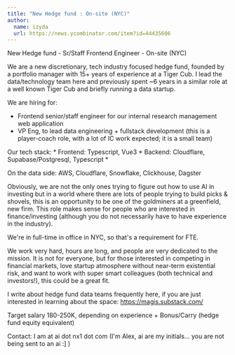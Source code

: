 ```yaml
---
title: "New Hedge fund : On-site (NYC)"
author:
  name: izyda
  url: https://news.ycombinator.com/item?id=44435606
---
```


<JobNavigation />

New Hedge fund - Sr&#x2F;Staff Frontend Engineer - On-site (NYC)

We are a new discretionary, tech industry focused hedge fund, founded by a portfolio manager with 15+ years of experience at a Tiger Cub. I lead the data&#x2F;technology team here and previously spent ~6 years in a similar role at a well known Tiger Cub and briefly running a data startup.

We are hiring for:
- Frontend senior&#x2F;staff engineer for our internal research management web application 
- VP Eng, to lead data engineering + fullstack development (this is a player-coach role, with a lot of IC work expected; it is a small team)

Our tech stack: * Frontend: Typescript, Vue3 * Backend: Cloudflare, Supabase&#x2F;Postgresql, Typescript *

On the data side: AWS, Cloudflare, Snowflake, Clickhouse, Dagster

Obviously, we are not the only ones trying to figure out how to use AI in investing but in a world where there are lots of people trying to build picks &amp; shovels, this is an opportunity to be one of the goldminers at a greenfield, new firm. This role makes sense for people who are interested in finance&#x2F;investing (although you do not necessarily have to have experience in the industry).

We&#x27;re in full-time in office in NYC, so that&#x27;s a requirement for FTE.

We work very hard, hours are long, and people are very dedicated to the mission. It is not for everyone, but for those interested in competing in financial markets, love startup atmosphere without near-term existential risk, and want to work with super smart colleagues (both technical and investors!), this could be a great fit.

I write about hedge fund data teams frequently here, if you are just interested in learning about the space: <a href="https:&#x2F;&#x2F;magis.substack.com&#x2F;" rel="nofollow">https:&#x2F;&#x2F;magis.substack.com&#x2F;</a>

Target salary 180-250K, depending on experience + Bonus&#x2F;Carry (hedge fund equity equivalent)

Contact: I am at ai dot nx1 dot com (I&#x27;m Alex, ai are my initials... you are not being sent to an ai :] )
<JobApplication />
